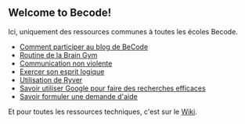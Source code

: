 ## Welcome to Becode!

Ici, uniquement des ressources communes à toutes les écoles Becode. 

- [Comment participer au blog de BeCode](BlogBecode.md)
- [Routine de la Brain Gym](BrainGymRoutine.md)
- [Communication non violente](CommunicationNonViolente.md)
- [Exercer son esprit logique](EspritLogique.md)
- [Utilisation de Ryver](ryver.md)
- [Savoir utiliser Google pour faire des recherches efficaces](UtiliserGoogle.md)
- [Savoir formuler une demande d'aide](ObtenirAide.md)

Et pour toutes les ressources techniques, c'est sur le [Wiki](https://github.com/becodeorg/BeCode/wiki).
